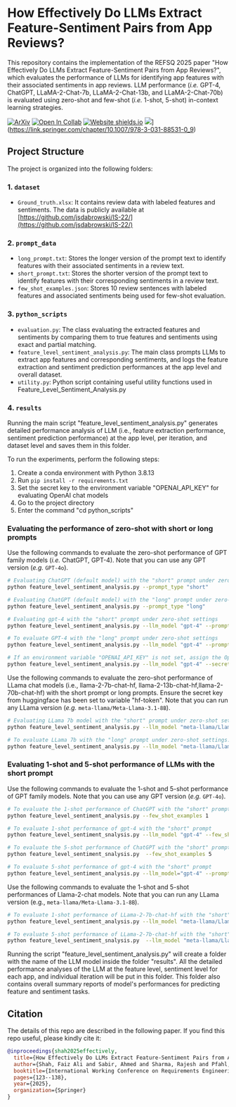 # How Effectively Do LLMs Extract Feature-Sentiment Pairs from App Reviews?


<!--The code in this repository evaluates the performance of GPT-4, ChatGPT, LLama-2-Chat-7b, LLama-2-Chat-13b, and LLama-2-Chat-70b for identifying app features with their associated sentiments from app reviews.-->

This repository contains the implementation of the REFSQ 2025 paper "How Effectively Do LLMs Extract Feature-Sentiment Pairs from App Reviews?", which evaluates the performance of LLMs for identifying app features with their associated sentiments in app reviews. LLM performance (_i.e._ GPT-4, ChatGPT, LLaMA-2-Chat-7b, LLaMA-2-Chat-13b, and LLaMA-2-Chat-70b) is evaluated using zero-shot and few-shot (_i.e._ 1-shot, 5-shot) in-context learning strategies.

<!--[![arXiv](https://img.shields.io/badge/arXiv-2209.08163-b31b1b.svg)](https://arxiv.org) --->




[![ArXiv](https://img.shields.io/badge/arXiv-2409.07162-b31b1b)](https://arxiv.org/abs/2409.07162) [![Open In Collab](https://colab.research.google.com/assets/colab-badge.svg)](
https://colab.research.google.com/drive/1vi9NeZgUpHY7MOu0rCefBIb9ztwPw255?usp=sharing) [![Website shields.io](https://img.shields.io/website-up-down-green-red/http/shields.io.svg)](https://ahmed.jp/project_page/App_LLMs_2024/app_llms.html)   ![](https://img.shields.io/badge/REFSQ%202025-purple])](https://link.springer.com/chapter/10.1007/978-3-031-88531-0_9)

<!--

[![Static Badge](https://img.shields.io/badge/paper-demo-blue)
](./python_scripts/paper_demo.ipynb)

-->
## Project Structure

The project is organized into the following folders:

### 1. `dataset`
- `Ground_truth.xlsx`: It contains review data with labeled features and sentiments. The data is publicly available at [https://github.com/jsdabrowski/IS-22/](https://github.com/jsdabrowski/IS-22/)
### 2. `prompt_data`
- `long_prompt.txt`: Stores the longer version of the prompt text to identify features with their associated sentiments in a review text.
- `short_prompt.txt`: Stores the shorter version of the prompt text to identify features with their corresponding sentiments in a review text.
- `few_shot_examples.json`: Stores 10 review sentences with labeled features and associated sentiments being used for few-shot evaluation.
### 3. `python_scripts`
- `evaluation.py`: The class evaluating the extracted features and sentiments by comparing them to true features and sentiments using exact and partial matching.
- `feature_level_sentiment_analysis.py`: The main class prompts LLMs to extract app features and corresponding sentiments, and logs the feature extraction and sentiment prediction performances at the app level and overall dataset.
- `utility.py`: Python script containing useful utility functions used in Feature_Level_Sentiment_Analysis.py
### 4. `results`
Running the main script "feature_level_sentiment_analysis.py" generates detailed performance analysis of LLM (i.e., feature extraction performance, sentiment prediction performance) at the app level, per iteration, and dataset level and saves them in this folder.

To run the experiments, perform the following steps:
1. Create a conda environment with Python 3.8.13
2. Run `pip install -r requirements.txt`
3. Set the secret key to the environment variable "OPENAI_API_KEY" for evaluating OpenAI chat models
4. Go to the project directory
4. Enter the command "cd python_scripts"
### Evaluating the performance of zero-shot with short or long prompts
Use the following commands to evaluate the zero-shot performance of GPT family models (_i.e._ ChatGPT, GPT-4).  Note that you can use any GPT version (_e.g._ ```GPT-4o```).
```bash
# Evaluating ChatGPT (default model) with the "short" prompt under zero-shot settings
python feature_level_sentiment_analysis.py --prompt_type "short"

# Evaluating ChatGPT (default model) with the "long" prompt under zero-shot settings
python feature_level_sentiment_analysis.py --prompt_type "long"

# Evaluating gpt-4 with the "short" prompt under zero-shot settings
python feature_level_sentiment_analysis.py --llm_model "gpt-4" --prompt_type "short"

# To evaluate GPT-4 with the "long" prompt under zero-shot settings 
python feature_level_sentiment_analysis.py --llm_model "gpt-4" --prompt_type "long"

# If an environment variable "OPENAI_API_KEY" is not set, assign the OpenAI secret key to parameter "secret_key" as shown in the following command
python feature_level_sentiment_analysis.py --llm_model "gpt-4" --secret_key "PUT_SECRET_KEY_HERE" --prompt_type "long"
```
Use the following commands to evaluate the zero-shot performance of LLama chat models (i.e., llama-2-7b-chat-hf, llama-2-13b-chat-hf,llama-2-70b-chat-hf) with the short prompt or long prompts. Ensure the secret key from huggingface has been set to variable "hf-token". Note that you can run any LLama version (_e.g._ ```meta-llama/Meta-Llama-3.1-8B```).
```bash
# Evaluating LLama 7b model with the "short" prompt under zero-shot settings. Similarly, pass the bigger llama-2-chat model for its evaluation
python feature_level_sentiment_analysis.py --llm_model "meta-llama/Llama-2-7b-chat-hf" --secret_key %hf-token% --prompt_type "short" 

# To evaluate LLama 7b with the "long" prompt under zero-shot settings. Similarly, pass the bigger llama-2-chat model for its evaluation 
python feature_level_sentiment_analysis.py --llm_model "meta-llama/Llama-2-7b-chat-hf" --secret_key %hf-token% --prompt_type "long"
```
### Evaluating 1-shot and 5-shot performance of LLMs with the short prompt
Use the following commands to evaluate the 1-shot and 5-shot performance of GPT family models. Note that you can use any GPT version (_e.g._ ```GPT-4o```).
```bash
# To evaluate the 1-shot performance of ChatGPT with the "short" prompt
python feature_level_sentiment_analysis.py --few_shot_examples 1

# To evaluate 1-shot performance of gpt-4 with the "short" prompt
python feature_level_sentiment_snalysis.py --llm_model "gpt-4" --few_shot_examples 1

# To evaluate the 5-shot performance of ChatGPT with the "short" prompt
python feature_level_sentiment_snalysis.py  --few_shot_examples 5

# To evaluate 5-shot performance of gpt-4 with the "short" prompt
python feature_level_sentiment_analysis.py --llm_model="gpt-4" --prompt_type "short" --few_shot_examples 5
```
Use the following commands to evaluate the 1-shot and 5-shot performances of Llama-2-chat models. Note that you can run any LLama version (e.g., ```meta-llama/Meta-Llama-3.1-8B```).
```bash
# To evaluate 1-shot performance of LLama-2-7b-chat-hf with the "short" prompt
python feature_level_sentiment_analysis.py --llm_model "meta-llama/Llama-2-7b-chat-hf" --secret_key %hf-token% --few_shot_examples 1

# To evaluate 5-shot performance of LLama-2-7b-chat-hf with the "short" prompt
python feature_level_sentiment_snalysis.py  --llm_model "meta-llama/Llama-2-7b-chat-hf" --secret_key %hf-token% --few_shot_examples 5
```
Running the script "feature_level_sentiment_analysis.py" will create a folder with the name of the LLM model inside the folder "results". All the detailed performance analyses of the LLM at the feature level, sentiment level for each app, and individual iteration will be put in this folder. This folder also contains overall summary reports of model's performances for predicting feature and sentiment tasks. 




## Citation


The details of this repo are described in the following paper. If you find this repo useful, please kindly cite it:

```bibtex
@inproceedings{shah2025effectively,
  title={How Effectively Do LLMs Extract Feature-Sentiment Pairs from App Reviews?},
  author={Shah, Faiz Ali and Sabir, Ahmed and Sharma, Rajesh and Pfahl, Dietmar},
  booktitle={International Working Conference on Requirements Engineering: Foundation for Software Quality},
  pages={123--138},
  year={2025},
  organization={Springer}
}

```




